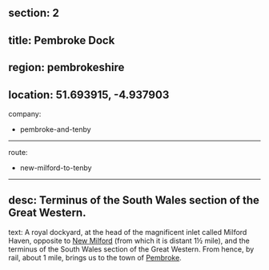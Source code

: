 section: 2
----
title: Pembroke Dock
----
region: pembrokeshire
----
location: 51.693915, -4.937903
----
company:
- pembroke-and-tenby
----
route:
- new-milford-to-tenby
----
desc: Terminus of the South Wales section of the Great Western.
----
text: A royal dockyard, at the head of the magnificent inlet called Milford Haven, opposite to [New Milford](/stations/new-milford) (from which it is distant 1½ mile), and the terminus of the South Wales section of the Great Western. From hence, by rail, about 1 mile, brings us to the town of
[Pembroke](/stations/pembroke).
